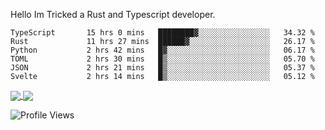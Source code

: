 Hello Im Tricked a Rust and Typescript developer.

<!--START_SECTION:waka-->

```text
TypeScript       15 hrs 0 mins   ████████▓░░░░░░░░░░░░░░░░   34.32 %
Rust             11 hrs 27 mins  ██████▓░░░░░░░░░░░░░░░░░░   26.17 %
Python           2 hrs 42 mins   █▓░░░░░░░░░░░░░░░░░░░░░░░   06.17 %
TOML             2 hrs 30 mins   █▒░░░░░░░░░░░░░░░░░░░░░░░   05.70 %
JSON             2 hrs 21 mins   █▒░░░░░░░░░░░░░░░░░░░░░░░   05.37 %
Svelte           2 hrs 14 mins   █▒░░░░░░░░░░░░░░░░░░░░░░░   05.12 %
```

<!--END_SECTION:waka-->

<a href="https://github.com/Tricked-dev?tab=repositories">
  <img align="center" src="https://github-readme-stats.vercel.app/api/top-langs/?username=Tricked-dev&hide=scheme&count_private=true&title_color=EC5061&text_color=FBDCDF&icon_color=E89F9A&bg_color=0D1117" />
</a>
<a href="https://github.com/Tricked-dev?tab=repositories">
  <img align="center" src="https://github-readme-stats.vercel.app/api?username=Tricked-dev&show_icons=true&line_height=33&count_private=true&title_color=EC5061&text_color=FBDCDF&icon_color=E89F9A&bg_color=0D1117&compact=true" />
</a>

![Profile Views](https://api.tricked.pro/badge?user=tricked&style=FlatSquare)
